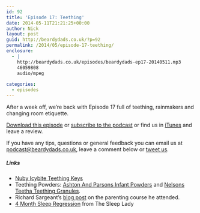 ```yaml
---
id: 92
title: 'Episode 17: Teething'
date: 2014-05-11T21:21:25+00:00
author: Nick
layout: post
guid: http://beardydads.co.uk/?p=92
permalink: /2014/05/episode-17-teething/
enclosure:
  - |
    http://beardydads.co.uk/episodes/beardydads-ep17-20140511.mp3
    46059808
    audio/mpeg
    
categories:
  - episodes
---
```

After a week off, we&#8217;re back with Episode 17 full of teething, rainmakers and changing room etiquette.

[Download this episode](http://beardydads.co.uk/episodes/beardydads-ep17-20140511.mp3) or [subscribe to the podcast](http://feeds.feedburner.com/BeardyDads) or find us in [iTunes](https://itunes.apple.com/gb/podcast/beardy-dads/id798785734) and leave a review.

If you have any tips, questions or general feedback you can email us at <podcast@beardydads.co.uk>, leave a comment below or [tweet us](http://twitter.com/beardydads).

##### Links

  * [Nuby Icybite Teething Keys](http://www.boots.com/en/Nuby-Icybite-Teething-Keys_1045421/)
  * Teething Powders: [Ashton And Parsons Infant Powders](http://www.amazon.co.uk/Ashton-Parsons-Infant-Powders-Teething/dp/B008DSKISA) and [Nelsons Teetha Teething Granules](http://www.amazon.co.uk/Nelson-Homeopathics-Nelsons-Teething-Granules/dp/B0018BPYEW).
  * Richard Sargeant&#8217;s [blog post](http://sargeant.me/2014/04/14/children-the-missing-manual/) on the parenting course he attended.
  * [4 Month Sleep Regression](http://www.sleeplady.com/baby-sleep/4-month-sleep-regression/) from The Sleep Lady